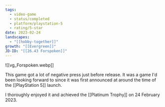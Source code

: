 ```yaml
---
tags:
  - video-game
  - status/completed
  - platform/playstation-5
  - rating/5-star
date: 2023-02-24
landscapes:
  - "[[hobby-together]]"
growth: "[[Evergreen]]"
JD-ID: "[[26.43 Forspoken]]"
---
```

![[vg_Forspoken.webp]]

This game got a lot of negative press just before release. It was a game I'd been looking forward to since it was first announced at around the time of the [[PlayStation 5]] launch.

I thoroughly enjoyed it and achieved the [[Platinum Trophy]] on 24 February 2023.
